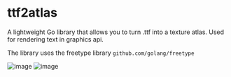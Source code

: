 # ttf2atlas
A lightweight Go library that allows you to turn .ttf into a texture atlas. Used for rendering text in graphics api.

The library uses the freetype library `github.com/golang/freetype`

![image](https://github.com/MrRoblick/ttf2atlas/assets/61147166/58e2ca47-15bb-4487-809c-d82e20cd1f54)
![image](https://github.com/MrRoblick/ttf2atlas/assets/61147166/26c760a6-9063-4e20-a436-8a45ffa2a787)
